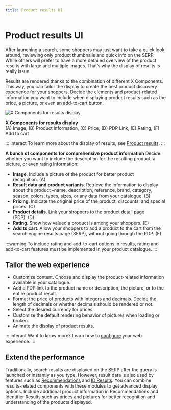 ```yaml
---
title: Product results UI
---
```


# Product results UI

After launching a search, some shoppers may just want to take a quick look around, reviewing only
product thumbnails and quick info on the SERP. While others will prefer to have a more detailed
overview of the product results with large and multiple images. That’s why the display of results is
really issue.

Results are rendered thanks to the combination of different X&nbsp;Components. This way, you can
tailor the display to create the best product discovery experience for your shoppers. Decide the
elements and product-related information you want to include when displaying product results such as
the price, a picture, or even an add-to-cart button.

![X Components for results display](/assets/media/overview_product_card.svg)

<FootNote>

**X&nbsp;Components for results display** <br/> (A) Image, (B) Product information, (C) Price, (D)
PDP Link, (E) Rating, (F) Add to cart

</FootNote>

::: interact To learn more about the display of results, see
[Product results](/explore-empathy-platform/overview/product-results-overview.md). :::

**A bunch of components for comprehensive product information** Decide whether you want to include
the description for the resulting product, a picture, or even rating information:

- **Image**. Include a picture of the product for better product recognition.&nbsp;(A)
- **Result data and product variants**. Retrieve the information to display about the product –name,
  description, reference, brand, category, season, colors, types, sizes, or any data from your
  catalogue.&nbsp;(B)
- **Pricing**. Indicate the original price of the product, discounts, and special prices.&nbsp;(C)
- **Product details**. Link your shoppers to the product detail page (PDP).&nbsp;(D)
- **Rating**. Show how valued a product is among your shoppers.&nbsp;(E)
- **Add to cart**. Allow your shoppers to add a product to the cart from the search engine results
  page (SERP), without going through the PDP.&nbsp;(F)

:::warning To include rating and add-to-cart options in results, rating and add-to-cart features
must be implemented in your product catalogue. :::

## Tailor the web experience

- Customize content. Choose and display the product-related information available in your catalogue.
- Add a PDP link to the product name or description, the picture, or to the entire product result.
- Format the price of products with integers and decimals. Decide the length of decimals or whether
  decimals should be rendered or not.
- Select the desired currency for prices.
- Customize the default rendering behavior of pictures when loading or broken.
- Animate the display of product results.

::: interact Want to know more? Learn how to [configure](/develop-empathy-platform/ui-reference/)
your web experience. :::

## Extend the performance

Traditionally, search results are displayed on the SERP after the query is launched or instantly as
you type. However, result data is also used by features such as
[Recommendations](/explore-empathy-platform/experience-search-&-discovery/recommendations.md) and
[ID Results](/explore-empathy-platform/experience-search-&-discovery/id-results.md). You can combine
results-related components with these modules to get advanced display options. Include additional
product information in Recommendations and Identifier Results such as prices and pictures for better
recognition and understanding of the products displayed.

[//]: # 'TIP: To see the product results in action, play with our showcase.'
